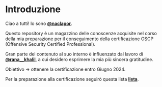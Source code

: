 # Introduzione

Ciao a tutti!
Io sono [**@naclapor**](https://twitter.com/naclapor).

Questo repository è un magazzino delle conoscenze acquisite nel corso della mia preparazione per il conseguimento della certificazione OSCP (Offensive Security Certified Professional).

Gran parte del contenuto al suo interno è influenzato dal lavoro di [**@rana\_\_khalil**](https://twitter.com/rana__khalil), a cui desidero esprimere la mia più sincera gratitudine.

Obiettivo -> ottenere la certificazione entro Giugno 2024.

Per la preparazione alla certificazione seguirò questa lista [**lista**](https://twitter.com/TJ_Null/status/1328380512960995331).
